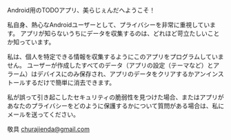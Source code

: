 Android用のTODOアプリ、美らじぇんだへようこそ！

私自身、熱心なAndroidユーザーとして、プライバシーを非常に重視しています。 アプリが知らないうちにデータを収集するのは、どれほど苛立たしいことか知っています。

私は、個人を特定できる情報を収集するようにこのアプリをプログラムしていません。 ユーザーが作成したすべてのデータ（アプリの設定（テーマなど）とアラーム）はデバイスにのみ保存され、アプリのデータをクリアするかアンインストールするだけで簡単に消去できます。

私が誤って引き起こしたセキュリティの脆弱性を見つけた場合、またはアプリがあなたのプライバシーをどのように保護するかについて質問がある場合は、私にメールを送ってください。

敬具
churajienda@gmail.com
